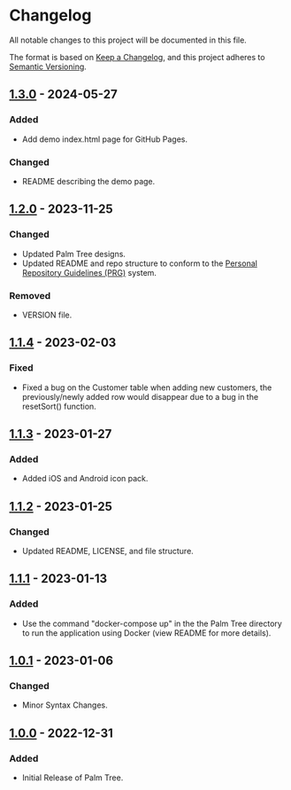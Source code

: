 # Changelog

All notable changes to this project will be documented in this file.

The format is based on [Keep a Changelog](https://keepachangelog.com/en/1.1.0/),
and this project adheres to [Semantic Versioning](https://semver.org/spec/v2.0.0.html).

## [1.3.0] - 2024-05-27

### Added

- Add demo index.html page for GitHub Pages.

### Changed

- README describing the demo page.

## [1.2.0] - 2023-11-25

### Changed

- Updated Palm Tree designs.
- Updated README and repo structure to conform to the [Personal Repository Guidelines (PRG)](https://github.com/scottgriv/Palm-Tree) system.

### Removed

- VERSION file.

## [1.1.4] - 2023-02-03

### Fixed

- Fixed a bug on the Customer table when adding new customers, the previously/newly added row would disappear due to a bug in the resetSort() function.

## [1.1.3] - 2023-01-27

### Added

- Added iOS and Android icon pack.

## [1.1.2] - 2023-01-25

### Changed

- Updated README, LICENSE, and file structure.

## [1.1.1] - 2023-01-13

### Added

- Use the command "docker-compose up" in the the Palm Tree directory to run the application using Docker (view README for more details).

## [1.0.1] - 2023-01-06

### Changed

- Minor Syntax Changes.

## [1.0.0] - 2022-12-31

### Added

- Initial Release of Palm Tree.

[1.3.0]: https://github.com/scottgriv/Palm-Tree/compare/v1.2.0...v1.3.0
[1.2.0]: https://github.com/scottgriv/Palm-Tree/compare/v1.1.4...v1.2.0
[1.1.4]: https://github.com/scottgriv/Palm-Tree/compare/v1.1.3...v1.1.4
[1.1.3]: https://github.com/scottgriv/Palm-Tree/compare/v1.1.2...v1.1.3
[1.1.2]: https://github.com/scottgriv/Palm-Tree/compare/v1.1.1...v1.1.2
[1.1.1]: https://github.com/scottgriv/Palm-Tree/compare/v1.0.1...v1.1.1
[1.0.1]: https://github.com/scottgriv/Palm-Tree/compare/v1.0.0...v1.0.1
[1.0.0]: https://github.com/scottgriv/Palm-Tree/releases/tag/v1.0.0
